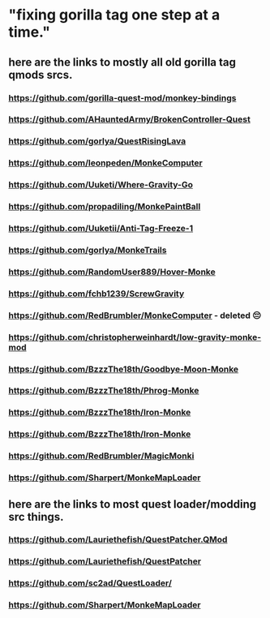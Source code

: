 # "fixing gorilla tag one step at a time."

## here are the links to mostly all old gorilla tag qmods srcs.

### https://github.com/gorilla-quest-mod/monkey-bindings

### https://github.com/AHauntedArmy/BrokenController-Quest

### https://github.com/gorlya/QuestRisingLava

### https://github.com/leonpeden/MonkeComputer

### https://github.com/Uuketi/Where-Gravity-Go

### https://github.com/propadiling/MonkePaintBall

### https://github.com/Uuketii/Anti-Tag-Freeze-1

### https://github.com/gorlya/MonkeTrails

### https://github.com/RandomUser889/Hover-Monke

### https://github.com/fchb1239/ScrewGravity

### https://github.com/RedBrumbler/MonkeComputer - deleted 😔

### https://github.com/christopherweinhardt/low-gravity-monke-mod

### https://github.com/BzzzThe18th/Goodbye-Moon-Monke

### https://github.com/BzzzThe18th/Phrog-Monke

### https://github.com/BzzzThe18th/Iron-Monke

### https://github.com/BzzzThe18th/Iron-Monke

### https://github.com/RedBrumbler/MagicMonki

### https://github.com/Sharpert/MonkeMapLoader

## here are the links to most quest loader/modding src things.

### https://github.com/Lauriethefish/QuestPatcher.QMod

### https://github.com/Lauriethefish/QuestPatcher

### https://github.com/sc2ad/QuestLoader/

### https://github.com/Sharpert/MonkeMapLoader
